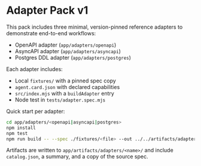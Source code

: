 # Adapter Pack v1

This pack includes three minimal, version-pinned reference adapters to demonstrate end-to-end workflows:

- OpenAPI adapter (`app/adapters/openapi`)
- AsyncAPI adapter (`app/adapters/asyncapi`)
- Postgres DDL adapter (`app/adapters/postgres`)

Each adapter includes:
- Local `fixtures/` with a pinned spec copy
- `agent.card.json` with declared capabilities
- `src/index.mjs` with a `buildAdapter` entry
- Node test in `tests/adapter.spec.mjs`

Quick start per adapter:

```bash
cd app/adapters/<openapi|asyncapi|postgres>
npm install
npm test
npm run build -- --spec ./fixtures/<file> --out ../../artifacts/adapters/<name>
```

Artifacts are written to `app/artifacts/adapters/<name>/` and include `catalog.json`, a summary, and a copy of the source spec.

